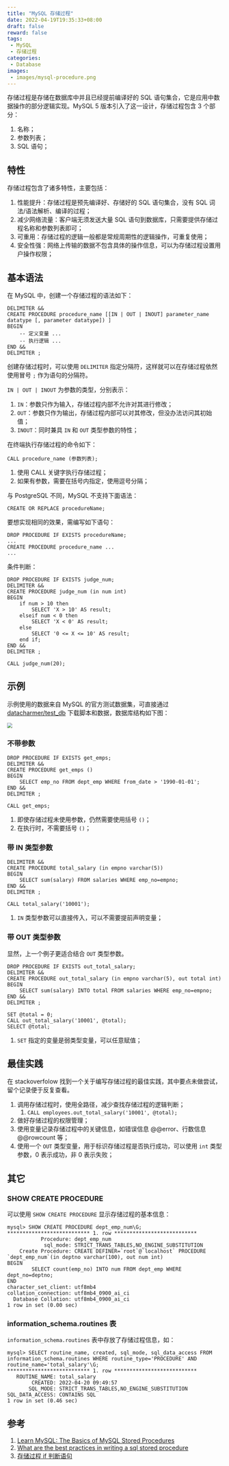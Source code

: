 ```yaml
---
title: "MySQL 存储过程"
date: 2022-04-19T19:35:33+08:00
draft: false
reward: false
tags:
 - MySQL
 - 存储过程
categories:
 - Database
images:
 - images/mysql-procedure.png
---
```


存储过程是存储在数据库中并且已经提前编译好的 SQL 语句集合，它是应用中数据操作的部分逻辑实现。MySQL 5 版本引入了这一设计，存储过程包含 3 个部分：

1. 名称；
2. 参数列表；
3. SQL 语句；

<!--more-->

## 特性

存储过程包含了诸多特性，主要包括：

1. 性能提升：存储过程是预先编译好、存储好的 SQL 语句集合，没有 SQL 词法/语法解析、编译的过程；
2. 减少网络流量：客户端无须发送大量 SQL 语句到数据库，只需要提供存储过程名称和参数列表即可；
3. 可重用：存储过程的逻辑一般都是常规周期性的逻辑操作，可重复使用；
4. 安全性强：网络上传输的数据不包含具体的操作信息，可以为存储过程设置用户操作权限；

## 基本语法

在 MySQL 中，创建一个存储过程的语法如下：

```mysql
DELIMITER &&  
CREATE PROCEDURE procedure_name [[IN | OUT | INOUT] parameter_name datatype [, parameter datatype]) ]    
BEGIN    
    -- 定义变量 ...
    -- 执行逻辑 ...
END &&  
DELIMITER ;   
```

创建存储过程时，可以使用 `DELIMITER` 指定分隔符，这样就可以在存储过程依然使用冒号 `;` 作为语句的分隔符。

`IN | OUT | INOUT` 为参数的类型，分别表示：

1. `IN`：参数只作为输入，存储过程内部不允许对其进行修改；
2. `OUT`：参数只作为输出，存储过程内部可以对其修改，但没办法访问其初始值；
3. `INOUT`：同时兼具 `IN` 和 `OUT` 类型参数的特性；

在终端执行存储过程的命令如下：

```mysql
CALL procedure_name (参数列表);
```

1. 使用 CALL 关键字执行存储过程；
2. 如果有参数，需要在括号内指定，使用逗号分隔；

与 PostgreSQL 不同，MySQL 不支持下面语法：

```mysql
CREATE OR REPLACE procedureName;
```

要想实现相同的效果，需编写如下语句：

```mysql
DROP PROCEDURE IF EXISTS procedureName;
...
CREATE PROCEDURE procedure_name ...
...
```

条件判断：

```mysql
DROP PROCEDURE IF EXISTS judge_num;
DELIMITER &&
CREATE PROCEDURE judge_num (in num int)
BEGIN
	if num > 10 then
		SELECT 'X > 10' AS result;
	elseif num < 0 then
		SELECT 'X < 0' AS result;
	else
		SELECT '0 <= X <= 10' AS result;
	end if;
END &&
DELIMITER ;

CALL judge_num(20);
```

## 示例

示例使用的数据来自 MySQL 的官方测试数据集，可直接通过 [datacharmer/test_db](https://github.com/datacharmer/test_db) 下载脚本和数据，数据库结构如下图：

<img src="employees-schema.png" style="zoom: 74%;" />



### 不带参数

```mysql
DROP PROCEDURE IF EXISTS get_emps;
DELIMITER &&
CREATE PROCEDURE get_emps ()
BEGIN
	SELECT emp_no FROM dept_emp WHERE from_date > '1990-01-01';
END &&
DELIMITER ;

CALL get_emps;
```

1. 即使存储过程未使用参数，仍然需要使用括号 `()`；
2. 在执行时，不需要括号 `()`；

### 带 IN 类型参数

```mysql
DELIMITER &&
CREATE PROCEDURE total_salary (in empno varchar(5))
BEGIN
	SELECT sum(salary) FROM salaries WHERE emp_no=empno;
END &&
DELIMITER ;

CALL total_salary('10001');
```

1. `IN` 类型参数可以直接传入，可以不需要提前声明变量；

### 带 OUT 类型参数

显然，上一个例子更适合结合 `OUT` 类型参数。

```mysql
DROP PROCEDURE IF EXISTS out_total_salary;
DELIMITER &&
CREATE PROCEDURE out_total_salary (in empno varchar(5), out total int)
BEGIN
	SELECT sum(salary) INTO total FROM salaries WHERE emp_no=empno;
END &&
DELIMITER ;

SET @total = 0;
CALL out_total_salary('10001', @total);
SELECT @total;
```

1. `SET` 指定的变量是弱类型变量，可以任意赋值；

## 最佳实践

在 stackoverfolow 找到一个关于编写存储过程的最佳实践，其中要点未做尝试，留个记录便于反复查看。

1. 调用存储过程时，使用全路径，减少查找存储过程的逻辑判断；
   1. `CALL employees.out_total_salary('10001', @total);`
2. 做好存储过程的权限管理；
3. 使用变量记录存储过程中的关键信息，如错误信息 @@error、行数信息 @@rowcount 等；
4. 使用一个 `OUT` 类型变量，用于标识存储过程是否执行成功，可以使用 `int` 类型参数，0 表示成功，非 0 表示失败；

## 其它

### SHOW CREATE PROCEDURE

可以使用 `SHOW CREATE PROCEDURE` 显示存储过程的基本信息：

```mysql
mysql> SHOW CREATE PROCEDURE dept_emp_num\G;
*************************** 1. row ***************************
           Procedure: dept_emp_num
            sql_mode: STRICT_TRANS_TABLES,NO_ENGINE_SUBSTITUTION
    Create Procedure: CREATE DEFINER=`root`@`localhost` PROCEDURE `dept_emp_num`(in deptno varchar(100), out num int)
BEGIN
        SELECT count(emp_no) INTO num FROM dept_emp WHERE dept_no=deptno;
END
character_set_client: utf8mb4
collation_connection: utf8mb4_0900_ai_ci
  Database Collation: utf8mb4_0900_ai_ci
1 row in set (0.00 sec)
```

### information_schema.routines 表

`information_schema.routines` 表中存放了存储过程信息，如：

```mysql
mysql> SELECT routine_name, created, sql_mode, sql_data_access FROM information_schema.routines WHERE routine_type='PROCEDURE' AND routine_name='total_salary'\G;
*************************** 1. row ***************************
   ROUTINE_NAME: total_salary
        CREATED: 2022-04-20 09:49:57
       SQL_MODE: STRICT_TRANS_TABLES,NO_ENGINE_SUBSTITUTION
SQL_DATA_ACCESS: CONTAINS SQL
1 row in set (0.46 sec)
```

## 参考

1. [Learn MySQL: The Basics of MySQL Stored Procedures](https://www.sqlshack.com/learn-mysql-the-basics-of-mysql-stored-procedures/)
2. [What are the best practices in writing a sql stored procedure](https://stackoverflow.com/questions/303417/what-are-the-best-practices-in-writing-a-sql-stored-procedure)
3. [存储过程 if 判断语句](https://chowdera.com/2022/04/202204091800092185.html)

